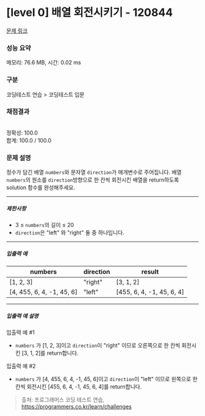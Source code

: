 # [level 0] 배열 회전시키기 - 120844 

[문제 링크](https://school.programmers.co.kr/learn/courses/30/lessons/120844) 

### 성능 요약

메모리: 76.6 MB, 시간: 0.02 ms

### 구분

코딩테스트 연습 > 코딩테스트 입문

### 채점결과

<br/>정확성: 100.0<br/>합계: 100.0 / 100.0

### 문제 설명

<p>정수가 담긴 배열 <code>numbers</code>와 문자열&nbsp;<code>direction</code>가 매개변수로 주어집니다. 배열 <code>numbers</code>의 원소를 <code>direction</code>방향으로 한 칸씩 회전시킨 배열을 return하도록 solution 함수를 완성해주세요.</p>

<hr>

<h5>제한사항</h5>

<ul>
<li>3 ≤ <code>numbers</code>의 길이 ≤ 20</li>
<li><code>direction</code>은 "left" 와 "right" 둘 중 하나입니다.</li>
</ul>

<hr>

<h5>입출력 예</h5>
<table class="table">
        <thead><tr>
<th>numbers</th>
<th>direction</th>
<th>result</th>
</tr>
</thead>
        <tbody><tr>
<td>[1, 2, 3]</td>
<td>"right"</td>
<td>[3, 1, 2]</td>
</tr>
<tr>
<td>[4, 455, 6, 4, -1, 45, 6]</td>
<td>"left"</td>
<td>[455, 6, 4, -1, 45, 6, 4]</td>
</tr>
</tbody>
      </table>
<hr>

<h5>입출력 예 설명</h5>

<p>입출력 예 #1</p>

<ul>
<li><code>numbers</code> 가 [1, 2, 3]이고 <code>direction</code>이 "right" 이므로 오른쪽으로 한 칸씩 회전시킨 [3, 1, 2]를 return합니다.</li>
</ul>

<p>입출력 예 #2</p>

<ul>
<li><code>numbers</code> 가 [4, 455, 6, 4, -1, 45, 6]이고 <code>direction</code>이 "left" 이므로 왼쪽으로 한 칸씩 회전시킨 [455, 6, 4, -1, 45, 6, 4]를 return합니다.</li>
</ul>


> 출처: 프로그래머스 코딩 테스트 연습, https://programmers.co.kr/learn/challenges